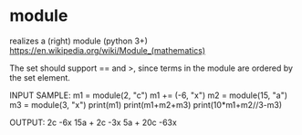 # module
realizes a (right) module (python 3+)
https://en.wikipedia.org/wiki/Module_(mathematics)

The set should support == and >, since terms in the module are ordered by the set element.

INPUT SAMPLE:
m1 = module(2, "c")
m1 += (-6, "x")
m2 = module(15, "a")
m3 = module(3, "x")
print(m1)
print(m1+m2+m3)
print(10*m1+m2//3-m3)


OUTPUT:
2c -6x
15a + 2c -3x
5a + 20c -63x



